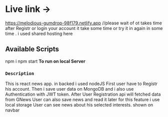 # Live link ->
https://melodious-gumdrop-98f179.netlify.app
//please wait of ot takes time after Registr or login your account it take some time or try it in again in some time . i used shared hosting here

## Available Scripts
npm i 
npm start  **To run on local Server**

### `Description`

This is react news app. in backed i used nodeJS
First user have to Registr his account.
Then i save user data on MongoDB and i also use Authentication with JWT token.
After User Registration api will fetched data from GNews User can also save news and read it later for this feature i use local storage
User can see news about his selected interests. shown on navbar
